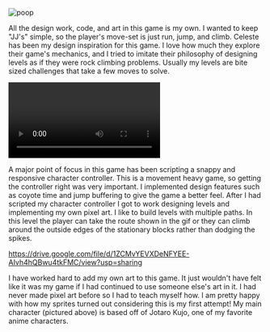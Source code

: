
![poop](https://i.imgur.com/bL8lPoO.png)
 
All the design work, code, and art in this game is my own.  I wanted to keep "JJ's" simple, so the player's move-set is just run, jump, and climb.  Celeste has been my design inspiration for this game.  I love how much they explore their game's mechanics, and I tried to imitate their philosophy of designing levels as if they were rock climbing problems.  Usually my levels are bite sized challenges that take a few moves to solve.

![](https://i.imgur.com/xl1EKtg.mp4)

A major point of focus in this game has been scripting a snappy and responsive character controller.  This is a movement heavy game, so getting the controller right was very important.  I implemented design features such as coyote time and jump buffering to give the game a better feel.  After I had scripted my character controller I got to work designing levels and implementing my own pixel art.  I like to build levels with multiple paths.  In this level the player can take the route shown in the gif or they can climb around the outside edges of the stationary blocks rather than dodging the spikes.

https://drive.google.com/file/d/1ZCMvYEVXDeNFYEE-AIvh4hQBwu4tkFMC/view?usp=sharing

I have worked hard to add my own art to this game.  It just wouldn't have felt like it was my game if I had continued to use someone else's art in it.  I had never made pixel art before so I had to teach myself how.  I am pretty happy with how my sprites turned out considering this is my first attempt!  My main character (pictured above)  is based off of Jotaro Kujo, one of my favorite anime characters.
